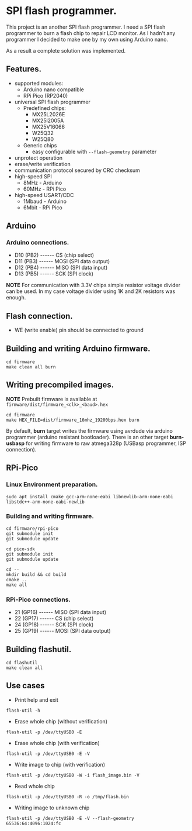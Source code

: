 # SPI flash programmer.

This project is an another SPI flash programmer. I need a SPI flash programmer to burn a flash chip to repair LCD monitor. As I hadn't any programmer I decided to make one by my own using Arduino nano. 

As a result a complete solution was implemented.

## Features.
  * supported modules:
    * Arduino nano compatible
    * RPi Pico (RP2040)
  * universal SPI flash programmer
    * Predefined chips:
        * MX25L2026E
        * MX25l2005A
        * MX25V16066
        * W25Q32
        * W25Q80
    * Generic chips
        * easy configurable with ``--flash-geometry`` parameter
  * unprotect operation
  * erase/write verification
  * communication protocol secured by CRC checksum
  * high-speed SPI 
    * 8MHz - Arduino
    * 60MHz - RPi Pico
  * high-speed USART/CDC
    * 1Mbaud - Arduino
    * 6Mbit - RPi Pico

## Arduino

### Arduino connections.
  * D10 (PB2) ------ CS   (chip select)
  * D11 (PB3) ------ MOSI (SPI data output)
  * D12 (PB4) ------ MISO (SPI data input)
  * D13 (PB5) ------ SCK  (SPI clock)

**NOTE** For communication with 3.3V chips simple resistor voltage divider can be used. In my case voltage divider using 1K and 2K resistors was enough.

## Flash connection.
  * WE (write enable) pin should be connected to ground

## Building and writing Arduino firmware.
```
cd firmware
make clean all burn
```

## Writing precompiled images.

**NOTE** Prebuilt firmware is available at ``firmware/dist/firmware_<clk>_<baud>.hex``

```
cd firmware
make HEX_FILE=dist/firmware_16mhz_19200bps.hex burn
```

By default, **burn** target writes the firmware using avrdude via arduino programmer (arduino resistant bootloader). There is an other target **burn-usbasp** for writing firmware to raw atmega328p (USBasp programmer, ISP connection).

## RPi-Pico

### Linux Environment preparation.

```
sudo apt install cmake gcc-arm-none-eabi libnewlib-arm-none-eabi libstdc++-arm-none-eabi-newlib
```

###  Building and writing firmware.

```
cd firmware/rpi-pico
git submodule init
git submodule update

cd pico-sdk
git submodule init
git submodule update

cd --
mkdir build && cd build
cmake ..
make all
```

### RPi-Pico connections.
  * 21 (GP16) ------ MISO (SPI data input)
  * 22 (GP17) ------ CS   (chip select)
  * 24 (GP18) ------ SCK  (SPI clock)
  * 25 (GP19) ------ MOSI (SPI data output)


## Building flashutil.
```
cd flashutil
make clean all
```

## Use cases
  * Print help and exit
```
flash-util -h
```
  * Erase whole chip (without verification)
```
flash-util -p /dev/ttyUSB0 -E
```
  * Erase whole chip (with verification)
```
flash-util -p /dev/ttyUSB0 -E -V
```
  * Write image to chip (with verification)
```
flash-util -p /dev/ttyUSB0 -W -i flash_image.bin -V
```
  * Read whole chip
```
flash-util -p /dev/ttyUSB0 -R -o /tmp/flash.bin 
```
  * Writing image to unknown chip
```
flash-util -p /dev/ttyUSB0 -E -V --flash-geometry  65536:64:4096:1024:fc
```
